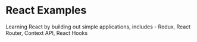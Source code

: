 # React Examples
Learning React by building out simple applications, includes - Redux, React Router, Context API, React Hooks
